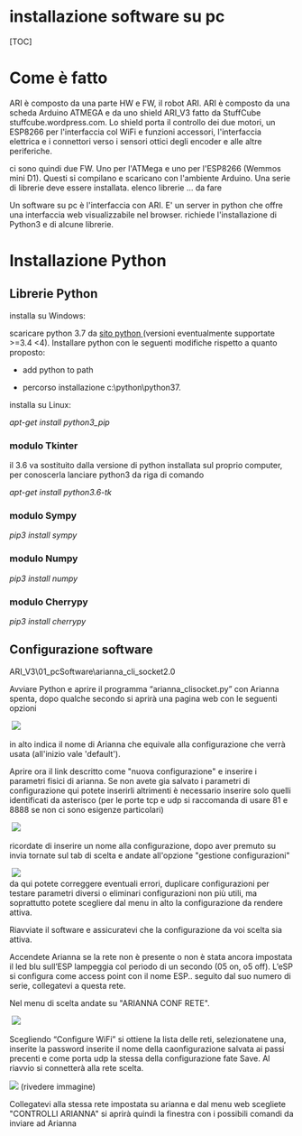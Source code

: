 # installazione software su pc

[TOC]

#  

# Come è fatto

ARI è composto da una parte HW e FW, il robot ARI. ARI è composto da una scheda Arduino ATMEGA e da uno shield ARI_V3 fatto da StuffCube stuffcube.wordpress.com. Lo shield porta il controllo dei due motori, un ESP8266 per l'interfaccia col WiFi e funzioni accessori, l'interfaccia elettrica e i connettori verso i sensori ottici degli encoder e alle altre periferiche.

ci sono quindi due FW. Uno per l'ATMega e uno per l'ESP8266 (Wemmos mini D1). Questi si compilano e scaricano con l'ambiente Arduino. Una serie di librerie deve essere installata. elenco librerie ... da fare

Un software su pc è l'interfaccia con ARI. E' un server in python che offre una interfaccia web visualizzabile nel browser. richiede l'installazione di Python3 e di alcune librerie.

# Installazione Python

## Librerie Python

installa su Windows:

scaricare python 3.7 da [sito python ](http://https://www.python.org/downloads/release/python-371/ )  (versioni eventualmente supportate >=3.4 <4).
Installare python con le seguenti modifiche rispetto a quanto proposto:

* add python to path

* percorso installazione c:\python\python37.

  

installa su Linux:

*apt-get install python3_pip*

### modulo Tkinter

il 3.6 va sostituito dalla versione di python installata sul proprio computer, per conoscerla lanciare python3 da riga di comando

*apt-get install python3.6-tk*

### modulo Sympy

*pip3 install sympy*

### modulo Numpy

*pip3 install numpy*

### modulo Cherrypy

*pip3 install cherrypy*

 

##  Configurazione software

ARI_V3\01_pcSoftware\arianna_cli_socket2.0

Avviare Python e aprire il programma “arianna_clisocket.py”  con Arianna spenta, dopo qualche secondo si aprirà una pagina web con le seguenti opzioni

 ​    ![](Photos/start1.PNG)               

in alto indica il nome di Arianna che equivale alla configurazione che verrà usata (all'inizio vale 'default').

Aprire ora il link descritto come "nuova configurazione" e inserire i parametri fisici di arianna. Se non avete gia salvato i parametri di configurazione qui potete inserirli altrimenti è necessario inserire solo quelli identificati da asterisco (per le porte tcp e udp si raccomanda di usare 81 e 8888 se non ci sono esigenze particolari)

 ​    ![](Photos/cfgadd.PNG)    

 ricordate di inserire un nome alla configurazione, dopo aver premuto su invia tornate sul tab di scelta e andate all'opzione
 "gestione configurazioni" 

  ​    ![](Photos/sceltaconf.PNG)  
  da qui potete correggere eventuali errori, duplicare configurazioni per testare parametri diversi o eliminari configurazioni non più utili, ma soprattutto potete scegliere dal menu in alto la configurazione da rendere attiva.

Riavviate il software e assicuratevi che la configurazione da voi scelta sia attiva.

Accendete Arianna se  la rete non è presente o non è stata ancora impostata il led blu sull’ESP lampeggia col periodo di un secondo (05 on, o5 off).
 L’eSP si configura come access point con il nome ESP.. seguito dal suo numero di serie, collegatevi a questa rete.

Nel menu di scelta andate su "ARIANNA CONF RETE".


​    ![](Photos/wifiManager_1.png)               

Scegliendo “Configure WiFi” si ottiene la lista delle reti, selezionatene una, inserite la password  inserite il nome della caonfigurazione salvata ai passi precenti e come porta udp la stessa della configurazione
fate Save. Al riavvio si connetterà alla rete scelta.

 ![](Photos/wifiManager_2.png)
 (rivedere immagine)

 Collegatevi alla stessa rete impostata su arianna e dal menu web scegliete "CONTROLLI ARIANNA" si aprirà quindi la finestra con i possibili comandi da inviare ad Arianna

   

 









